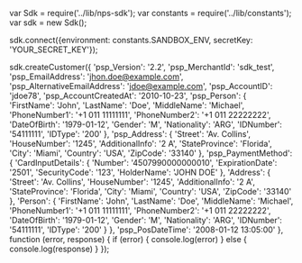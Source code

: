 var Sdk = require('../lib/nps-sdk');
var constants = require('../lib/constants');
var sdk = new Sdk();

sdk.connect({environment: constants.SANDBOX_ENV,
            secretKey: 'YOUR_SECRET_KEY'});

sdk.createCustomer({
    'psp_Version': '2.2',
    'psp_MerchantId': 'sdk_test',
    'psp_EmailAddress': 'jhon.doe@example.com',
    'psp_AlternativeEmailAddress': 'jdoe@example.com',
    'psp_AccountID': 'jdoe78',
    'psp_AccountCreatedAt': '2010-10-23',
    'psp_Person': {
        'FirstName': 'John',
        'LastName': 'Doe',
        'MiddleName': 'Michael',
        'PhoneNumber1': '+1 011 11111111',
        'PhoneNumber2': '+1 011 22222222',
        'DateOfBirth': '1979-01-12',
        'Gender': 'M',
        'Nationality': 'ARG',
        'IDNumber': '54111111',
        'IDType': '200'
    },
    'psp_Address': {
        'Street': 'Av. Collins',
        'HouseNumber': '1245',
        'AdditionalInfo': '2 A',
        'StateProvince': 'Florida',
        'City': 'Miami',
        'Country': 'USA',
        'ZipCode': '33140'
    },
    'psp_PaymentMethod': {
        'CardInputDetails': {
            'Number': '4507990000000010',
            'ExpirationDate': '2501',
            'SecurityCode': '123',
            'HolderName': 'JOHN DOE'
            },
        'Address': {
            'Street': 'Av. Collins',
            'HouseNumber': '1245',
            'AdditionalInfo': '2 A',
            'StateProvince': 'Florida',
            'City': 'Miami',
            'Country': 'USA',
            'ZipCode': '33140'
            },
        'Person': {
            'FirstName': 'John',
            'LastName': 'Doe',
            'MiddleName': 'Michael',
            'PhoneNumber1': '+1 011 11111111',
            'PhoneNumber2': '+1 011 22222222',
            'DateOfBirth': '1979-01-12',
            'Gender': 'M',
            'Nationality': 'ARG',
            'IDNumber': '54111111',
            'IDType': '200'
            }
    },
    'psp_PosDateTime': '2008-01-12 13:05:00'
},
function (error, response) { 
    if (error) {
        console.log(error)
    } else { 
        console.log(response)
    }
});

